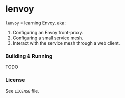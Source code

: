 # lenvoy

`lenvoy` = learning Envoy, aka:

1. Configuring an Envoy front-proxy.
2. Configuring a small service mesh.
3. Interact with the service mesh through a web client.

### Building & Running

TODO

### License

See `LICENSE` file.
